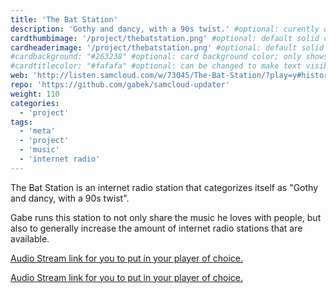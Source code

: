 ```yaml
---
title: 'The Bat Station'
description: 'Gothy and dancy, with a 90s twist.' #optional: curently displays as tooltip
cardthumbimage: '/project/thebatstation.png' #optional: default solid color if unset
cardheaderimage: '/project/thebatstation.png' #optional: default solid color if unset
#cardbackground: "#263238" #optional: card background color; only shows when no image specified
#cardtitlecolor: "#fafafa" #optional: can be changed to make text visible over card image
web: 'http://listen.samcloud.com/w/73045/The-Bat-Station/?play=y#history'
repo: 'https://github.com/gabek/samcloud-updater'
weight: 110
categories:
  - 'project'
tags:
  - 'meta'
  - 'project'
  - 'music'
  - 'internet radio'
---
```


The Bat Station is an internet radio station that categorizes itself as "Gothy and dancy, with a 90s twist".

Gabe runs this station to not only share the music he loves with people, but also to generally increase the amount of internet radio stations that are available.

<a href="https://samcloud.spacial.com/api/listen?sid=73045&rid=155986&f=mp3,any&br=128000,any&m=sc">Audio Stream link for you to put in your player of choice.</a>

<a href="https://samcloud.spacial.com/api/listen?sid=73045&rid=155986&f=mp3,any&br=128000,any&m=m3u">Audio Stream link for you to put in your player of choice.</a>

<script type='text/javascript' src='//samcloudmedia.spacial.com/webwidgets/widget/v5/spacialwidget.js?lib=5&his=5&queue=5&hours=8&art=true&themeType=defined&theme=light&showBuyButton=never'></script>
<div class='spacial-widget-info-73045-2b77e73457d58707dff4e50480446d8219445fa0'></div>
<div class='spacial-widget-history-73045-2b77e73457d58707dff4e50480446d8219445fa0'></div>
